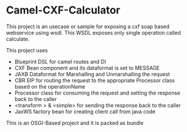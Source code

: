 Camel-CXF-Calculator 
====================
This project is an usecase or sample for exposing a cxf soap based webservice using wsdl. This WSDL exposes only single operation called calculate. 

This project uses 
* Blueprint DSL for camel routes and DI
* CXF Bean component and its dataformat is set to MESSAGE
* JAXB Dataformat for Marshalling and Unmarshalling the request
* CBR EIP for routing the request to the appropriate Processor class based on the operationName
* Processor class for consuming the request and setting the response back to the caller 
*  &lt;transform &gt; &  &lt;simple&gt; for sending the response back to the caller
* JaxWS factory bean for creating client call from java code 

This is an OSGI-Based project and it is packed as bundle

